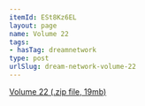 ```yaml
---
itemId: ESt8Kz6EL
layout: page
name: Volume 22
tags:
- hasTag: dreamnetwork
type: post
urlSlug: dream-network-volume-22
---
```

<a href="../files/Volume_22.zip" download>Volume 22 (.zip file, 19mb)</a>